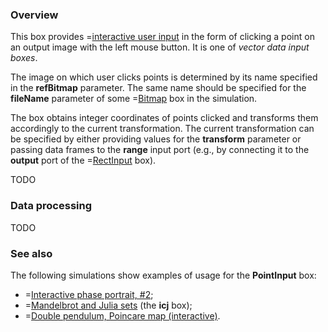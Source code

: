 ### Overview

This box provides =[interactive user input](/doc#page/general-interactive-input) in the form of clicking a point on an output image with the left mouse button.
It is one of _vector data input boxes_.

The image on which user clicks points is determined by its name specified in the **refBitmap** parameter.
The same name should be specified for the **fileName** parameter of some =[Bitmap](/doc#box/Bitmap) box in the simulation.

The box obtains integer coordinates of points clicked and transforms them accordingly to the current transformation.
The current transformation can be specified by either providing values for the **transform** parameter or passing data
frames to the **range** input port (e.g., by connecting it to the **output** port of the =[RectInput](/doc#box/RectInput) box).

TODO

### Data processing

TODO

### See also

The following simulations show examples of usage for the **PointInput** box:
* =[Interactive phase portrait, #2](/editor?sim=interactive-phase-portrait-2);
* =[Mandelbrot and Julia sets](/editor?sim=mandelbrot-and-julia) (the **icj** box);
* =[Double pendulum, Poincare map (interactive)](/editor?sim=double-pendulum-psec-interactive).

